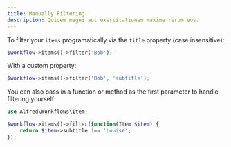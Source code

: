 ```yaml
---
title: Manually Filtering
description: Quidem magni aut exercitationem maxime rerum eos.
---
```


To filter your `items` programatically via the `title` property (case insensitive):

```php
$workflow->items()->filter('Bob');
```

With a custom property:

```php
$workflow->items()->filter('Bob', 'subtitle');
```

You can also pass in a function or method as the first parameter to handle filtering yourself:

```php
use Alfred\Workflows\Item;

$workflow->items()->filter(function(Item $item) {
    return $item->subtitle !== 'Louise';
});
```